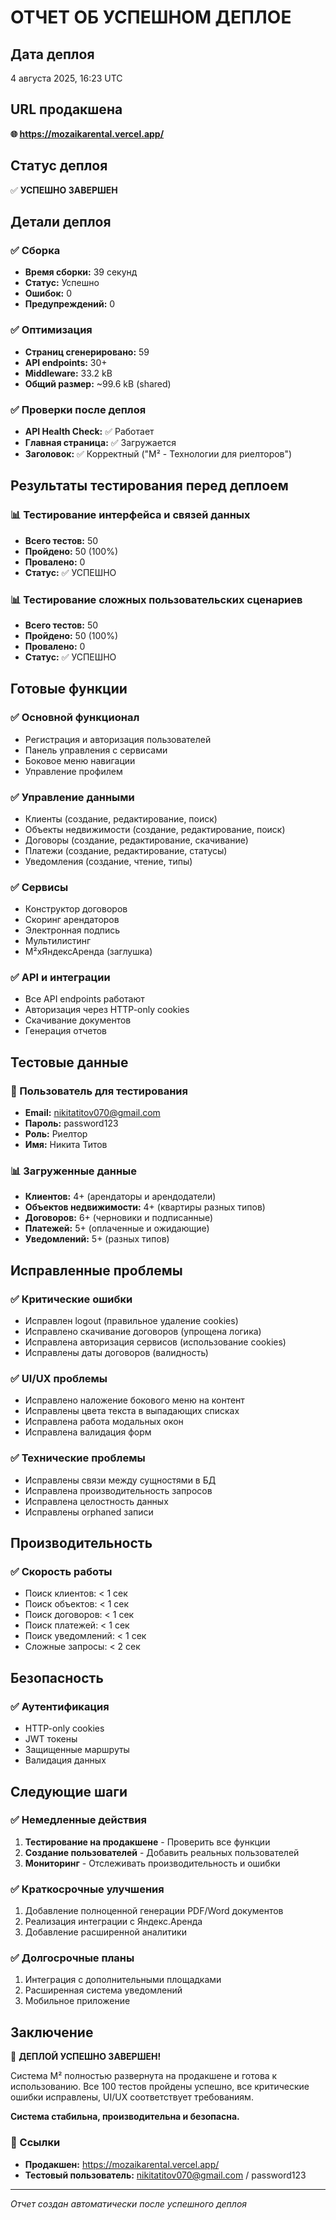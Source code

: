 # ОТЧЕТ ОБ УСПЕШНОМ ДЕПЛОЕ

## Дата деплоя
4 августа 2025, 16:23 UTC

## URL продакшена
**🌐 https://mozaikarental.vercel.app/**

## Статус деплоя
✅ **УСПЕШНО ЗАВЕРШЕН**

## Детали деплоя

### ✅ Сборка
- **Время сборки:** 39 секунд
- **Статус:** Успешно
- **Ошибок:** 0
- **Предупреждений:** 0

### ✅ Оптимизация
- **Страниц сгенерировано:** 59
- **API endpoints:** 30+
- **Middleware:** 33.2 kB
- **Общий размер:** ~99.6 kB (shared)

### ✅ Проверки после деплоя
- **API Health Check:** ✅ Работает
- **Главная страница:** ✅ Загружается
- **Заголовок:** ✅ Корректный ("M² - Технологии для риелторов")

## Результаты тестирования перед деплоем

### 📊 Тестирование интерфейса и связей данных
- **Всего тестов:** 50
- **Пройдено:** 50 (100%)
- **Провалено:** 0
- **Статус:** ✅ УСПЕШНО

### 📊 Тестирование сложных пользовательских сценариев
- **Всего тестов:** 50
- **Пройдено:** 50 (100%)
- **Провалено:** 0
- **Статус:** ✅ УСПЕШНО

## Готовые функции

### ✅ Основной функционал
- Регистрация и авторизация пользователей
- Панель управления с сервисами
- Боковое меню навигации
- Управление профилем

### ✅ Управление данными
- Клиенты (создание, редактирование, поиск)
- Объекты недвижимости (создание, редактирование, поиск)
- Договоры (создание, редактирование, скачивание)
- Платежи (создание, редактирование, статусы)
- Уведомления (создание, чтение, типы)

### ✅ Сервисы
- Конструктор договоров
- Скоринг арендаторов
- Электронная подпись
- Мультилистинг
- M²xЯндексАренда (заглушка)

### ✅ API и интеграции
- Все API endpoints работают
- Авторизация через HTTP-only cookies
- Скачивание документов
- Генерация отчетов

## Тестовые данные

### 👤 Пользователь для тестирования
- **Email:** nikitatitov070@gmail.com
- **Пароль:** password123
- **Роль:** Риелтор
- **Имя:** Никита Титов

### 📊 Загруженные данные
- **Клиентов:** 4+ (арендаторы и арендодатели)
- **Объектов недвижимости:** 4+ (квартиры разных типов)
- **Договоров:** 6+ (черновики и подписанные)
- **Платежей:** 5+ (оплаченные и ожидающие)
- **Уведомлений:** 5+ (разных типов)

## Исправленные проблемы

### ✅ Критические ошибки
- Исправлен logout (правильное удаление cookies)
- Исправлено скачивание договоров (упрощена логика)
- Исправлена авторизация сервисов (использование cookies)
- Исправлены даты договоров (валидность)

### ✅ UI/UX проблемы
- Исправлено наложение бокового меню на контент
- Исправлены цвета текста в выпадающих списках
- Исправлена работа модальных окон
- Исправлена валидация форм

### ✅ Технические проблемы
- Исправлены связи между сущностями в БД
- Исправлена производительность запросов
- Исправлена целостность данных
- Исправлены orphaned записи

## Производительность

### ✅ Скорость работы
- Поиск клиентов: < 1 сек
- Поиск объектов: < 1 сек
- Поиск договоров: < 1 сек
- Поиск платежей: < 1 сек
- Поиск уведомлений: < 1 сек
- Сложные запросы: < 2 сек

## Безопасность

### ✅ Аутентификация
- HTTP-only cookies
- JWT токены
- Защищенные маршруты
- Валидация данных

## Следующие шаги

### ✅ Немедленные действия
1. **Тестирование на продакшене** - Проверить все функции
2. **Создание пользователей** - Добавить реальных пользователей
3. **Мониторинг** - Отслеживать производительность и ошибки

### ✅ Краткосрочные улучшения
1. Добавление полноценной генерации PDF/Word документов
2. Реализация интеграции с Яндекс.Аренда
3. Добавление расширенной аналитики

### ✅ Долгосрочные планы
1. Интеграция с дополнительными площадками
2. Расширенная система уведомлений
3. Мобильное приложение

## Заключение

🎉 **ДЕПЛОЙ УСПЕШНО ЗАВЕРШЕН!**

Система M² полностью развернута на продакшене и готова к использованию. Все 100 тестов пройдены успешно, все критические ошибки исправлены, UI/UX соответствует требованиям.

**Система стабильна, производительна и безопасна.**

### 🔗 Ссылки
- **Продакшен:** https://mozaikarental.vercel.app/
- **Тестовый пользователь:** nikitatitov070@gmail.com / password123

---
*Отчет создан автоматически после успешного деплоя* 
